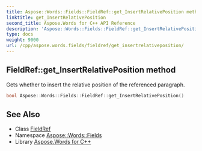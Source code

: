```yaml
---
title: Aspose::Words::Fields::FieldRef::get_InsertRelativePosition method
linktitle: get_InsertRelativePosition
second_title: Aspose.Words for C++ API Reference
description: 'Aspose::Words::Fields::FieldRef::get_InsertRelativePosition method. Gets whether to insert the relative position of the referenced paragraph in C++.'
type: docs
weight: 9000
url: /cpp/aspose.words.fields/fieldref/get_insertrelativeposition/
---
```

## FieldRef::get_InsertRelativePosition method


Gets whether to insert the relative position of the referenced paragraph.

```cpp
bool Aspose::Words::Fields::FieldRef::get_InsertRelativePosition()
```

## See Also

* Class [FieldRef](../)
* Namespace [Aspose::Words::Fields](../../)
* Library [Aspose.Words for C++](../../../)
